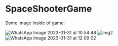# SpaceShooterGame
Some image Inside of game:

![WhatsApp Image 2023-01-31 at 10 54 48](https://user-images.githubusercontent.com/67378945/215845599-e6f1dba8-7529-45c8-bde2-5142dfa6d936.jpeg)
![img2](https://user-images.githubusercontent.com/67378945/215845606-d74ef9bb-fd8d-4aa1-977c-2e7e4581aa4c.jpg)
![WhatsApp Image 2023-01-31 at 12 09 02](https://user-images.githubusercontent.com/67378945/215845613-72dc967c-7436-4da8-b796-3ec6c031fe4f.jpeg)
